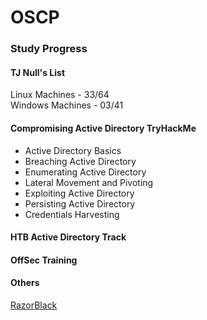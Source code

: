 # OSCP

### Study Progress

#### TJ Null's List
Linux Machines - 33/64  
Windows Machines - 03/41   

#### Compromising Active Directory TryHackMe
* Active Directory Basics  
* Breaching Active Directory  
* Enumerating Active Directory  
* Lateral Movement and Pivoting  
* Exploiting Active Directory  
* Persisting Active Directory  
* Credentials Harvesting  

#### HTB Active Directory Track


#### OffSec Training


#### Others
[RazorBlack](https://tryhackme.com/room/raz0rblack)
